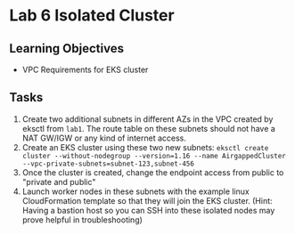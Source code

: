 Lab 6 Isolated Cluster
===

Learning Objectives
---
* VPC Requirements for EKS cluster

Tasks
---
1. Create two additional subnets in different AZs in the VPC created by eksctl from `lab1`. The route table on these subnets should not have a NAT GW/IGW or any kind of internet access.
2. Create an EKS cluster using these two new subnets: `eksctl create cluster --without-nodegroup --version=1.16 --name AirgappedCluster --vpc-private-subnets=subnet-123,subnet-456`
3. Once the cluster is created, change the endpoint access from public to "private and public"
4. Launch worker nodes in these subnets with the example linux CloudFormation template so that they will join the EKS cluster. (Hint: Having a bastion host so you can SSH into these isolated nodes may prove helpful in troubleshooting)

